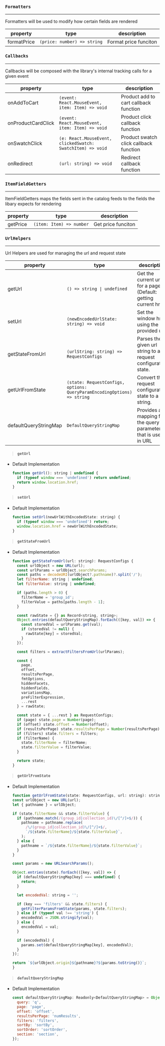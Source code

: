 ### `Formatters`

---

Formatters will be used to modify how certain fields are rendered

| property    | type                        | description           |
| ----------- | --------------------------- | --------------------- |
| formatPrice | `(price: number) => string` | Format price funciton |

### `Callbacks`

---

Callbacks will be composed with the library's internal tracking calls for a given event

| property           | type                                                       | description                            |
| ------------------ | ---------------------------------------------------------- | -------------------------------------- |
| onAddToCart        | `(event: React.MouseEvent, item: Item) => void`            | Product add to cart callback function  |
| onProductCardClick | `(event: React.MouseEvent, item: Item) => void`            | Product click callback function        |
| onSwatchClick      | `(e: React.MouseEvent, clickedSwatch: SwatchItem) => void` | Product swatch click callback function |
| onRedirect         | `(url: string) => void`                                    | Redirect callback function             |

### `ItemFieldGetters`

---

ItemFieldGetters maps the fields sent in the catalog feeds to the fields the libary expects for rendering

| property | type                     | description        |
| -------- | ------------------------ | ------------------ |
| getPrice | `(item: Item) => number` | Get price funciton |

### `UrlHelpers`

---

Url Helpers are used for managing the url and request state

| property              | type                                                                    | description                                                     |
| --------------------- | ----------------------------------------------------------------------- | --------------------------------------------------------------- |
| getUrl                | `() => string \| undefined`                                             | Get the current url for a page (Default: getting current href)  |
| setUrl                | `(newEncodedUrlState: string) => void`                                  | Set the window href using the provided url                      |
| getStateFromUrl       | `(urlString: string) => RequestConfigs`                                 | Parses the given url string to a request configuration state.   |
| getUrlFromState       | `(state: RequestConfigs, options: QueryParamEncodingOptions) => string` | Convert the request configuration state to a url string.        |
| defaultQueryStringMap | `DefaultQueryStringMap`                                                 | Provides a mapping for the query parameters that is used in URL |

> #### `getUrl`

- Default Implementation

  ```javascript
  function getUrl(): string | undefined {
    if (typeof window === 'undefined') return undefined;
    return window.location.href;
  }
  ```

> #### `setUrl`

- Default Implementation

  ```javascript
  function setUrl(newUrlWithEncodedState: string) {
    if (typeof window === 'undefined') return;
    window.location.href = newUrlWithEncodedState;
  }
  ```

> #### `getStateFromUrl`

- Default Implementation

  ```javascript
  function getStateFromUrl(url: string): RequestConfigs {
    const urlObject = new URL(url);
    const urlParams = urlObject.searchParams;
    const paths = decodeURI(urlObject?.pathname)?.split('/');
    let filterName: string | undefined;
    let filterValue: string | undefined;

    if (paths.length > 0) {
      filterName = 'group_id';
      filterValue = paths[paths.length - 1];
    }

    const rawState = {} as Record<string, string>;
    Object.entries(defaultQueryStringMap).forEach(([key, val]) => {
      const storedVal = urlParams.get(val);
      if (storedVal != null) {
        rawState[key] = storedVal;
      }
    });

    const filters = extractFiltersFromUrl(urlParams);

    const {
      page,
      offset,
      resultsPerPage,
      fmtOptions,
      hiddenFacets,
      hiddenFields,
      variationsMap,
      preFilterExpression,
      ...rest
    } = rawState;

    const state = { ...rest } as RequestConfigs;
    if (page) state.page = Number(page);
    if (offset) state.offset = Number(offset);
    if (resultsPerPage) state.resultsPerPage = Number(resultsPerPage);
    if (filters) state.filters = filters;
    if (filterName) {
      state.filterName = filterName;
      state.filterValue = filterValue;
    }

    return state;
  }
  ```

> #### `getUrlFromState`

- Default Implementation

  ```javascript
  function getUrlFromState(state: RequestConfigs, url: string): string {
  const urlObject = new URL(url);
  let { pathname } = urlObject;

  if (state.filterName && state.filterValue) {
    if (pathname.match(/(group_id|collection_id)\/[^/]+$/)) {
      pathname = pathname.replace(
        /\/(group_id|collection_id)\/[^/]+$/,
        `/${state.filterName}/${state.filterValue}`,
      );
    } else {
      pathname = `/${state.filterName}/${state.filterValue}`;
    }
  }

  const params = new URLSearchParams();

  Object.entries(state).forEach(([key, val]) => {
    if (defaultQueryStringMap[key] === undefined) {
      return;
    }

    let encodedVal: string = '';

    if (key === 'filters' && state.filters) {
      getFilterParamsFromState(params, state.filters);
    } else if (typeof val !== 'string') {
      encodedVal = JSON.stringify(val);
    } else {
      encodedVal = val;
    }

    if (encodedVal) {
      params.set(defaultQueryStringMap[key], encodedVal);
    }
  });

  return `${urlObject.origin}${pathname}?${params.toString()}`;
  }
  ```

> #### `defaultQueryStringMap`

- Default Implementation

  ```javascript
  const defaultQueryStringMap: Readonly<DefaultQueryStringMap> = Object.freeze({
    query: 'q',
    page: 'page',
    offset: 'offset',
    resultsPerPage: 'numResults',
    filters: 'filters',
    sortBy: 'sortBy',
    sortOrder: 'sortOrder',
    section: 'section',
  });
  ```
